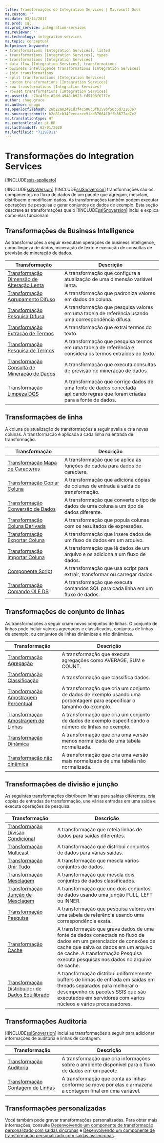 ```yaml
---
title: Transformações do Integration Services | Microsoft Docs
ms.custom: ''
ms.date: 03/14/2017
ms.prod: sql
ms.prod_service: integration-services
ms.reviewer: ''
ms.technology: integration-services
ms.topic: conceptual
helpviewer_keywords:
- transformations [Integration Services], listed
- transformations [Integration Services], types
- transformations [Integration Services]
- data flow [Integration Services], transformations
- business intelligence transformations [Integration Services]
- join transformations
- split transformations [Integration Services]
- custom transformations [Integration Services]
- row transformations [Integration Services]
- rowset transformations [Integration Services]
ms.assetid: c70c4f6e-82dd-4948-b923-fd5193f67f7e
author: chugugrace
ms.author: chugu
ms.openlocfilehash: 26b22a82491d3f4c586c3fb259bf50c6d7216367
ms.sourcegitcommit: b2e81cb349eecacee91cd3766410ffb3677ad7e2
ms.translationtype: HT
ms.contentlocale: pt-BR
ms.lasthandoff: 02/01/2020
ms.locfileid: "71297911"
---
```

# <a name="integration-services-transformations"></a>Transformações do Integration Services

[!INCLUDE[ssis-appliesto](../../../includes/ssis-appliesto-ssvrpluslinux-asdb-asdw-xxx.md)]


  [!INCLUDE[ssNoVersion](../../../includes/ssnoversion-md.md)] [!INCLUDE[ssISnoversion](../../../includes/ssisnoversion-md.md)] transformações são os componentes no fluxo de dados de um pacote que agregam, mesclam, distribuem e modificam dados. As transformações também podem executar operações de pesquisa e gerar conjuntos de dados de exemplo. Esta seção descreve as transformações que o [!INCLUDE[ssISnoversion](../../../includes/ssisnoversion-md.md)] inclui e explica como elas funcionam.  
  
## <a name="business-intelligence-transformations"></a>Transformações de Business Intelligence  
 As transformações a seguir executam operações de business intelligence, como limpeza de dados, mineração de texto e execução de consultas de previsão de mineração de dados.  
  
|Transformação|Descrição|  
|--------------------|-----------------|  
|[Transformação Dimensão de Alteração Lenta](../../../integration-services/data-flow/transformations/slowly-changing-dimension-transformation.md)|A transformação que configura a atualização de uma dimensão variável lenta.|  
|[Transformação Agrupamento Difuso](../../../integration-services/data-flow/transformations/fuzzy-grouping-transformation.md)|A transformação que padroniza valores em dados de coluna.|  
|[Transformação Pesquisa Difusa](../../../integration-services/data-flow/transformations/fuzzy-lookup-transformation.md)|A transformação que pesquisa valores em uma tabela de referência usando uma correspondência difusa.|  
|[Transformação Extração de Termos](../../../integration-services/data-flow/transformations/term-extraction-transformation.md)|A transformação que extrai termos do texto.|  
|[Transformação Pesquisa de Termos](../../../integration-services/data-flow/transformations/term-lookup-transformation.md)|A transformação que pesquisa termos em uma tabela de referência e considera os termos extraídos do texto.|  
|[Transformação Consulta de Mineração de Dados](../../../integration-services/data-flow/transformations/data-mining-query-transformation.md)|A transformação que executa consultas de previsão de mineração de dados.|  
|[Transformação Limpeza DQS](../../../integration-services/data-flow/transformations/dqs-cleansing-transformation.md)|A transformação que corrige dados de uma fonte de dados conectada aplicando regras que foram criadas para a fonte de dados.|  
  
## <a name="row-transformations"></a>Transformações de linha  
 A coluna de atualização de transformações a seguir avalia e cria novas colunas. A transformação é aplicada a cada linha na entrada de transformação.  
  
|Transformação|Descrição|  
|--------------------|-----------------|  
|[Transformação Mapa de Caracteres](../../../integration-services/data-flow/transformations/character-map-transformation.md)|A transformação que se aplica às funções de cadeia para dados de caractere.|  
|[Transformação Copiar Coluna](../../../integration-services/data-flow/transformations/copy-column-transformation.md)|A transformação que adiciona cópias de colunas de entrada à saída de transformação.|  
|[Transformação Conversão de Dados](../../../integration-services/data-flow/transformations/data-conversion-transformation.md)|A transformação que converte o tipo de dados de uma coluna a um tipo de dados diferente.|  
|[Transformação Coluna Derivada](../../../integration-services/data-flow/transformations/derived-column-transformation.md)|A transformação que popula colunas com os resultados de expressões.|  
|[Transformação Exportar Coluna](../../../integration-services/data-flow/transformations/export-column-transformation.md)|A transformação que insere dados de um fluxo de dados em um arquivo.|  
|[Transformação Importar Coluna](../../../integration-services/data-flow/transformations/import-column-transformation.md)|A transformação que lê dados de um arquivo e os adiciona a um fluxo de dados.|  
|[Componente Script](../../../integration-services/data-flow/transformations/script-component.md)|A transformação que usa script para extrair, transformar ou carregar dados.|  
|[Transformação Comando OLE DB](../../../integration-services/data-flow/transformations/ole-db-command-transformation.md)|A transformação que executa comandos SQL para cada linha em um fluxo de dados.|  
  
## <a name="rowset-transformations"></a>Transformações de conjunto de linhas  
 As transformações a seguir criam novos conjuntos de linhas. O conjunto de linhas pode incluir valores agregados e classificados, conjuntos de linhas de exemplo, ou conjuntos de linhas dinâmicas e não dinâmicas.  
  
|Transformação|Descrição|  
|--------------------|-----------------|  
|[Transformação Agregação](../../../integration-services/data-flow/transformations/aggregate-transformation.md)|A transformação que executa agregações como AVERAGE, SUM e COUNT.|  
|[Transformação Classificação](../../../integration-services/data-flow/transformations/sort-transformation.md)|A transformação que classifica dados.|  
|[Transformação Amostragem Percentual](../../../integration-services/data-flow/transformations/percentage-sampling-transformation.md)|A transformação que cria um conjunto de dados de exemplo usando uma porcentagem para especificar o tamanho do exemplo.|  
|[Transformação Amostragem de Linhas](../../../integration-services/data-flow/transformations/row-sampling-transformation.md)|A transformação que cria um conjunto de dados de exemplo especificando o número de linhas no exemplo.|  
|[Transformação Dinâmica](../../../integration-services/data-flow/transformations/pivot-transformation.md)|A transformação que cria uma versão menos normalizada de uma tabela normalizada.|  
|[Transformação não dinâmica](../../../integration-services/data-flow/transformations/unpivot-transformation.md)|A transformação que cria uma versão mais normalizada de uma tabela não normalizada.|  
  
## <a name="split-and-join-transformations"></a>Transformações de divisão e junção  
 As seguintes transformações distribuem linhas para saídas diferentes, cria cópias de entradas de transformação, une várias entradas em uma saída e executa operações de pesquisa.  
  
|Transformação|Descrição|  
|--------------------|-----------------|  
|[Transformação Divisão Condicional](../../../integration-services/data-flow/transformations/conditional-split-transformation.md)|A transformação que roteia linhas de dados para saídas diferentes.|  
|[Transformação Multicast](../../../integration-services/data-flow/transformations/multicast-transformation.md)|A transformação que distribui conjuntos de dados para várias saídas.|  
|[Transformação Unir Tudo](../../../integration-services/data-flow/transformations/union-all-transformation.md)|A transformação que mescla vários conjuntos de dados.|  
|[Transformação Mesclagem](../../../integration-services/data-flow/transformations/merge-transformation.md)|A transformação que mescla dois conjuntos de dados classificados.|  
|[Transformação Junção de Mesclagem](../../../integration-services/data-flow/transformations/merge-join-transformation.md)|A transformação que une dois conjuntos de dados usando uma junção FULL, LEFT ou INNER.|  
|[Transformação Pesquisa](../../../integration-services/data-flow/transformations/lookup-transformation.md)|A transformação que pesquisa valores em uma tabela de referência usando uma correspondência exata.|  
|[Transformação Cache](../../../integration-services/data-flow/transformations/cache-transform.md)|A transformação que grava dados de uma fonte de dados conectada no fluxo de dados em um gerenciador de conexões de cache que salva os dados em um arquivo de cache. A transformação Pesquisa executa pesquisas nos dados no arquivo de cache.|  
|[Transformação Distribuidor de Dados Equilibrado](../../../integration-services/data-flow/transformations/balanced-data-distributor-transformation.md)|A transformação distribui uniformemente buffers de linhas de entrada em saídas em threads separados para melhorar o desempenho de pacotes SSIS que são executados em servidores com vários núcleos e vários processadores.|  
  
## <a name="auditing-transformations"></a>Transformações Auditoria  
 [!INCLUDE[ssISnoversion](../../../includes/ssisnoversion-md.md)] inclui as transformações a seguir para adicionar informações de auditoria e linhas de contagem.  
  
|Transformação|Descrição|  
|--------------------|-----------------|  
|[Transformação Auditoria](../../../integration-services/data-flow/transformations/audit-transformation.md)|A transformação que cria informações sobre o ambiente disponível para o fluxo de dados em um pacote.|  
|[Transformação Contagem de Linhas](../../../integration-services/data-flow/transformations/row-count-transformation.md)|A transformação que conta as linhas conforme se move por elas e armazena a contagem final em uma variável.|  
  
## <a name="custom-transformations"></a>Transformações personalizadas  
 Você também pode gravar transformações personalizadas. Para obter mais informações, consulte [Desenvolvendo um componente de transformação personalizado com saídas síncronas](../../../integration-services/extending-packages-custom-objects-data-flow-types/developing-a-custom-transformation-component-with-synchronous-outputs.md) e [Desenvolvendo um componente de transformação personalizado com saídas assíncronas](../../../integration-services/extending-packages-custom-objects-data-flow-types/developing-a-custom-transformation-component-with-asynchronous-outputs.md).  
  
  
